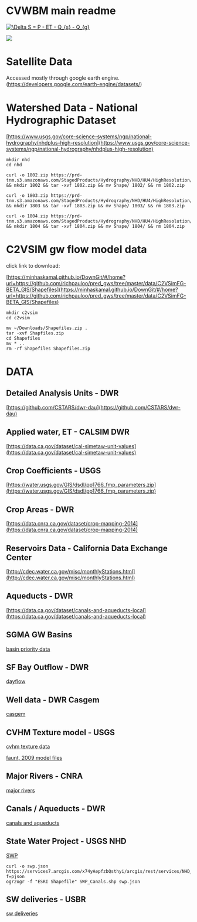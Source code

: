 # CVWBM main readme

<a href="https://www.codecogs.com/eqnedit.php?latex=\Delta&space;S&space;=&space;P&space;-&space;ET&space;-&space;Q_{s}&space;-&space;Q_{g}" target="_blank"><img src="https://latex.codecogs.com/gif.latex?\Delta&space;S&space;=&space;P&space;-&space;ET&space;-&space;Q_{s}&space;-&space;Q_{g}" title="\Delta S = P - ET - Q_{s} - Q_{g}" /></a>

[![](https://ca.water.usgs.gov/projects/central-valley/images/ca3449_cover1.png)](#)

# Satellite Data
Accessed mostly through google earth engine. (https://developers.google.com/earth-engine/datasets/)

# Watershed Data - National Hydrographic Dataset 
[https://www.usgs.gov/core-science-systems/ngp/national-hydrography/nhdplus-high-resolution](https://www.usgs.gov/core-science-systems/ngp/national-hydrography/nhdplus-high-resolution)
```
mkdir nhd
cd nhd

curl -o 1802.zip https://prd-tnm.s3.amazonaws.com/StagedProducts/Hydrography/NHD/HU4/HighResolution/Shape/NHD_H_1802_HU4_Shape.zip && mkdir 1802 && tar -xvf 1802.zip && mv Shape/ 1802/ && rm 1802.zip

curl -o 1803.zip https://prd-tnm.s3.amazonaws.com/StagedProducts/Hydrography/NHD/HU4/HighResolution/Shape/NHD_H_1803_HU4_Shape.zip && mkdir 1803 && tar -xvf 1803.zip && mv Shape/ 1803/ && rm 1803.zip

curl -o 1804.zip https://prd-tnm.s3.amazonaws.com/StagedProducts/Hydrography/NHD/HU4/HighResolution/Shape/NHD_H_1804_HU4_Shape.zip && mkdir 1804 && tar -xvf 1804.zip && mv Shape/ 1804/ && rm 1804.zip

```

# C2VSIM gw flow model data

click link to download:

[https://minhaskamal.github.io/DownGit/#/home?url=https://github.com/richpauloo/pred_gws/tree/master/data/C2VSimFG-BETA_GIS/Shapefiles](https://minhaskamal.github.io/DownGit/#/home?url=https://github.com/richpauloo/pred_gws/tree/master/data/C2VSimFG-BETA_GIS/Shapefiles)

```
mkdir c2vsim
cd c2vsim

mv ~/Downloads/Shapefiles.zip .
tar -xvf Shapfiles.zip
cd Shapefiles
mv * ..
rm -rf Shapefiles Shapefiles.zip

```

# DATA

## Detailed Analysis Units - DWR
[https://github.com/CSTARS/dwr-dau](https://github.com/CSTARS/dwr-dau)

## Applied water, ET - CALSIM DWR
[https://data.ca.gov/dataset/cal-simetaw-unit-values](https://data.ca.gov/dataset/cal-simetaw-unit-values)

## Crop Coefficients - USGS
[https://water.usgs.gov/GIS/dsdl/pp1766_fmp_parameters.zip](https://water.usgs.gov/GIS/dsdl/pp1766_fmp_parameters.zip)

## Crop Areas - DWR
[https://data.cnra.ca.gov/dataset/crop-mapping-2014](https://data.cnra.ca.gov/dataset/crop-mapping-2014)

## Reservoirs Data - California Data Exchange Center
[http://cdec.water.ca.gov/misc/monthlyStations.html](http://cdec.water.ca.gov/misc/monthlyStations.html) 

## Aqueducts - DWR 
[https://data.ca.gov/dataset/canals-and-aqueducts-local](https://data.ca.gov/dataset/canals-and-aqueducts-local)

## SGMA GW Basins 
[basin priority data](https://data.cnra.ca.gov/dataset/sgma-basin-prioritization-2018/resource/7bfe794b-b64e-46ee-9d7f-2ca9593cfee2)

## SF Bay Outflow - DWR
[dayflow](https://water.ca.gov/Programs/Environmental-Services/Compliance-Monitoring-And-Assessment/Dayflow-Data)

## Well data - DWR Casgem 
[casgem](https://data.cnra.ca.gov/dataset/periodic-groundwater-level-measurements)

## CVHM Texture model - USGS
[cvhm texture data](https://ca.water.usgs.gov/projects/central-valley/well-log-texture.xls)

[faunt, 2009 model files](https://water.usgs.gov/GIS/dsdl/gwmodels/PP2009-1766/model.zip)

## Major Rivers - CNRA
[major rivers](https://data.cnra.ca.gov/dataset/national-hydrography-dataset-nhd/resource/510abd22-f63b-4981-a17e-3c76cec5fa18)

## Canals / Aqueducts - DWR
[canals and aqueducts](http://atlas-dwr.opendata.arcgis.com/datasets/b788fb2628844f54b92e46dac5bb7229_0)

## State Water Project - USGS NHD
[SWP](https://services7.arcgis.com/x74yAepfzbQsthyi/arcgis/rest/services/NHD_SWP_Aqueduct/FeatureServer/0?f=pjson)
```
curl -o swp.json https://services7.arcgis.com/x74yAepfzbQsthyi/arcgis/rest/services/NHD_SWP_Aqueduct/FeatureServer/0?f=pjson 
ogr2ogr -f "ESRI Shapefile" SWP_Canals.shp swp.json
```

## SW deliveries - USBR
[sw deliveries](https://www.usbr.gov/mp/cvo/deliv.html)